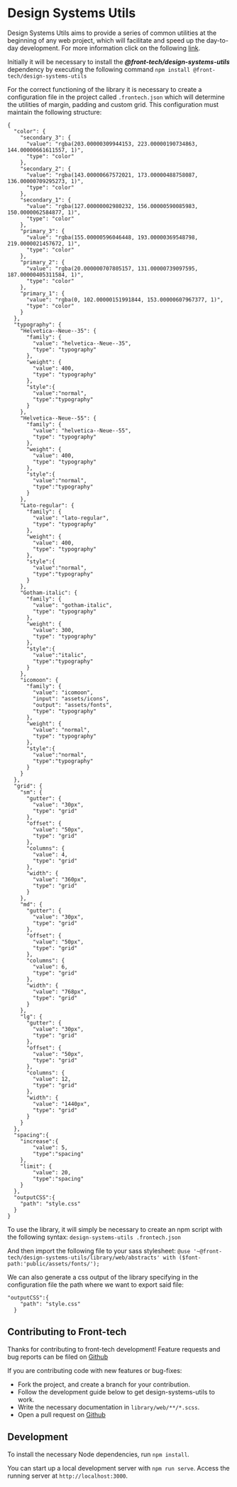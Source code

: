 # Design Systems Utils

Design Systems Utils aims to provide a series of common utilities at the beginning of any web project, which will facilitate and speed up the day-to-day development. For more information click on the following [link](https://front-tech.github.io/design-system-utils/).

Initially it will be necessary to install the ***@front-tech/design-systems-utils*** dependency by executing the following command ```npm install @front-tech/design-systems-utils```

For the correct functioning of the library it is necessary to create a configuration file in the project called ```.frontech.json``` which will determine the utilities of margin, padding and custom grid. This configuration must maintain the following structure:

```
{
  "color": {
    "secondary_3": {
      "value": "rgba(203.00000309944153, 223.00000190734863, 144.00000661611557, 1)",
      "type": "color"
    },
    "secondary_2": {
      "value": "rgba(143.00000667572021, 173.00000488758087, 136.00000709295273, 1)",
      "type": "color"
    },
    "secondary_1": {
      "value": "rgba(127.00000002980232, 156.00000590085983, 150.0000062584877, 1)",
      "type": "color"
    },
    "primary_3": {
      "value": "rgba(155.00000596046448, 193.00000369548798, 219.0000021457672, 1)",
      "type": "color"
    },
    "primary_2": {
      "value": "rgba(20.000000707805157, 131.00000739097595, 187.00000405311584, 1)",
      "type": "color"
    },
    "primary_1": {
      "value": "rgba(0, 102.00000151991844, 153.00000607967377, 1)",
      "type": "color"
    }
  },
  "typography": {
    "Helvetica--Neue--35": {
      "family": {
        "value": "helvetica--Neue--35",
        "type": "typography"
      },
      "weight": {
        "value": 400,
        "type": "typography"
      },
      "style":{
        "value":"normal",
        "type":"typography"
      }
    },
    "Helvetica--Neue--55": {
      "family": {
        "value": "helvetica--Neue--55",
        "type": "typography"
      },
      "weight": {
        "value": 400,
        "type": "typography"
      },
      "style":{
        "value":"normal",
        "type":"typography"
      }
    },
    "Lato-regular": {
      "family": {
        "value": "lato-regular",
        "type": "typography"
      },
      "weight": {
        "value": 400,
        "type": "typography"
      },
      "style":{
        "value":"normal",
        "type":"typography"
      }
    },
    "Gotham-italic": {
      "family": {
        "value": "gotham-italic",
        "type": "typography"
      },
      "weight": {
        "value": 300,
        "type": "typography"
      },
      "style":{
        "value":"italic",
        "type":"typography"
      }
    },
    "icomoon": {
      "family": {
        "value": "icomoon",
        "input": "assets/icons",
        "output": "assets/fonts",
        "type": "typography"
      },
      "weight": {
        "value": "normal",
        "type": "typography"
      },
      "style":{
        "value":"normal",
        "type":"typography"
      }
    }
  },
  "grid": {
    "sm": {
      "gutter": {
        "value": "30px",
        "type": "grid"
      },
      "offset": {
        "value": "50px",
        "type": "grid"
      },
      "columns": {
        "value": 4,
        "type": "grid"
      },
      "width": {
        "value": "360px",
        "type": "grid"
      }
    },
    "md": {
      "gutter": {
        "value": "30px",
        "type": "grid"
      },
      "offset": {
        "value": "50px",
        "type": "grid"
      },
      "columns": {
        "value": 6,
        "type": "grid"
      },
      "width": {
        "value": "768px",
        "type": "grid"
      }
    },
    "lg": {
      "gutter": {
        "value": "30px",
        "type": "grid"
      },
      "offset": {
        "value": "50px",
        "type": "grid"
      },
      "columns": {
        "value": 12,
        "type": "grid"
      },
      "width": {
        "value": "1440px",
        "type": "grid"
      }
    }
  },
  "spacing":{
    "increase":{
        "value": 5,
        "type":"spacing"
    },
    "limit": {
        "value": 20,
        "type":"spacing"
    }
  },
  "outputCSS":{
    "path": "style.css"
  }
}
```

To use the library, it will simply be necessary to create an npm script with the following syntax:
`design-systems-utils .frontech.json`

And then import the following file to your sass stylesheet:
`@use '~@front-tech/design-systems-utils/library/web/abstracts' with ($font-path:'public/assets/fonts/');`

We can also generate a css output of the library specifying in the configuration file the path where we want to export said file:

```
"outputCSS":{
    "path": "style.css"
  }
```

## Contributing to Front-tech

Thanks for contributing to front-tech development!
Feature requests and bug reports can be filed on [Github](https://github.com/front-tech/design-system-utils)

If you are contributing code with new features or bug-fixes:
- Fork the project, and create a branch for your contribution.
- Follow the development guide below to get design-systems-utils to work.
- Write the necessary documentation in ```library/web/**/*.scss```.
- Open a pull request on [Github](https://github.com/front-tech/design-system-utils/issues)

## Development
To install the necessary Node dependencies, run ```npm install```.

You can start up a local development server with ```npm run serve```.
Access the running server at ```http://localhost:3000```.